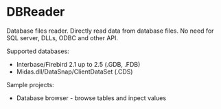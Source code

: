 # DBReader
Database files reader. Directly read data from database files. No need for SQL server, DLLs, ODBC and other API.

Supported databases:
* Interbase/Firebird 2.1 up to 2.5 (.GDB, .FDB)
* Midas.dll/DataSnap/ClientDataSet (.CDS)

Sample projects:
* Database browser - browse tables and inpect values
